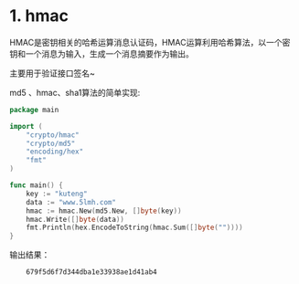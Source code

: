 # 1. hmac

HMAC是密钥相关的哈希运算消息认证码，HMAC运算利用哈希算法，以一个密钥和一个消息为输入，生成一个消息摘要作为输出。

主要用于验证接口签名~

md5 、hmac、sha1算法的简单实现:

```go
package main

import (
    "crypto/hmac"
    "crypto/md5"
    "encoding/hex"
    "fmt"
)

func main() {
    key := "kuteng"
    data := "www.5lmh.com"
    hmac := hmac.New(md5.New, []byte(key))
    hmac.Write([]byte(data))
    fmt.Println(hex.EncodeToString(hmac.Sum([]byte(""))))
}
```

输出结果：

```
    679f5d6f7d344dba1e33938ae1d41ab4
```